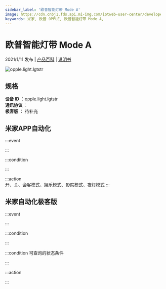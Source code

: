 ```yaml
---
sidebar_label: '欧普智能灯带 Mode A'
image: https://cdn.cnbj1.fds.api.mi-img.com/iotweb-user-center/developer_1679047768419LyWAjW13.png?GalaxyAccessKeyId=AKVGLQWBOVIRQ3XLEW&Expires=9223372036854775807&Signature=NQXbnp0zgk1rtWmczMklztKPUcw=
keywords: 米家, 欧普 OPPLE, 欧普智能灯带 Mode A, 
---
```

# 欧普智能灯带 Mode A

2021/1/11 发布 | [产品百科](https://home.mi.com/webapp/content/baike/product/index.html?model=opple.light.lgtstr/) | [说明书](https://home.mi.com/views/introduction.html?model=opple.light.lgtstr&region=cn)

![opple.light.lgtstr](https://cdn.cnbj1.fds.api.mi-img.com/iotweb-user-center/developer_1679047768419LyWAjW13.png?GalaxyAccessKeyId=AKVGLQWBOVIRQ3XLEW&Expires=9223372036854775807&Signature=NQXbnp0zgk1rtWmczMklztKPUcw=)

## 规格  
> 
**设备 ID** ：opple.light.lgtstr  
**通讯协议** ：  
**极客版**  ： 待补充 


## 米家APP自动化  

:::event  

:::

:::condition  

:::

:::action   
开、关、会客模式、娱乐模式、影院模式、夜灯模式
:::

## 米家自动化极客版  

:::event  

:::

:::condition  

:::

:::condition 可查询的状态条件  

:::

:::action  

:::

        
